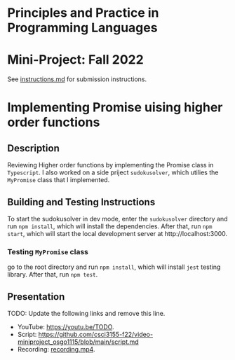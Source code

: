 # Principles and Practice in Programming Languages
# Mini-Project: Fall 2022

See [instructions.md](instructions.md) for submission instructions.

# Implementing Promise uising higher order functions

## Description

Reviewing Higher order functions by implementing the Promise class in `Typescript`. I also worked on a side priject `sudokusolver`, which utilies the  `MyPromise` class that I implemented.




## Building and Testing Instructions

To start the sudokusolver in dev mode, enter the `sudokusolver` directory and run `npm install`, which will install the dependencies.
After that, run `npm start`, which will start the local development server at http://localhost:3000.

### Testing `MyPromise` class
go to the root directory and run `npm install`, which will install `jest` testing library. After that, run `npm test`.

## Presentation

TODO: Update the following links and remove this line.

- YouTube: https://youtu.be/TODO.
- Script: https://github.com/csci3155-f22/video-miniproject_osgo1115/blob/main/script.md
- Recording: [recording.mp4](recording.mp4).

